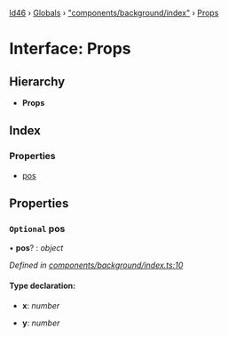 [ld46](../README.md) › [Globals](../globals.md) › ["components/background/index"](../modules/_components_background_index_.md) › [Props](_components_background_index_.props.md)

# Interface: Props

## Hierarchy

* **Props**

## Index

### Properties

* [pos](_components_background_index_.props.md#optional-pos)

## Properties

### `Optional` pos

• **pos**? : *object*

*Defined in [components/background/index.ts:10](https://github.com/jrod-disco/ld46-keepalive/blob/0d14d56/src/components/background/index.ts#L10)*

#### Type declaration:

* **x**: *number*

* **y**: *number*
